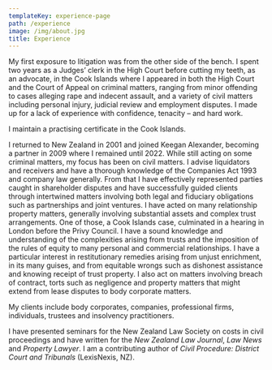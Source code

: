 ```yaml
---
templateKey: experience-page
path: /experience
image: /img/about.jpg
title: Experience
---
```

My first exposure to litigation was from the other side of the bench. I spent two years as a Judges’ clerk in the High Court before cutting my teeth, as an advocate, in the Cook Islands where I appeared in both the High Court and the Court of Appeal on criminal matters, ranging from minor offending to cases alleging rape and indecent assault, and a variety of civil matters including personal injury, judicial review and employment disputes. I made up for a lack of experience with confidence, tenacity – and hard work.

I maintain a practising certificate in the Cook Islands.

I returned to New Zealand in 2001 and joined Keegan Alexander, becoming a partner in 2009 where I remained until 2022. While still acting on some criminal matters, my focus has been on civil matters. I advise liquidators and receivers and have a thorough knowledge of the Companies Act 1993 and company law generally. From that I have effectively represented parties caught in shareholder disputes and have successfully guided clients through intertwined matters involving both legal and fiduciary obligations such as partnerships and joint ventures. I have acted on many relationship property matters, generally involving substantial assets and complex trust arrangements. One of those, a Cook Islands case, culminated in a hearing in London before the Privy Council. I have a sound knowledge and understanding of the complexities arising from trusts and the imposition of the rules of equity to many personal and commercial relationships. I have a particular interest in restitutionary remedies arising from unjust enrichment, in its many guises, and from equitable wrongs such as dishonest assistance and knowing receipt of trust property. I also act on matters involving breach of contract, torts such as negligence and property matters that might extend from lease disputes to body corporate matters.

My clients include body corporates, companies, professional firms, individuals, trustees and insolvency practitioners.

I have presented seminars for the New Zealand Law Society on costs in civil proceedings and have written for the *New Zealand Law Journal*, *Law News* and *Property Lawyer*. I am a contributing author of *Civil Procedure: District Court and Tribunals* (LexisNexis, NZ).